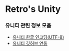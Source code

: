 # Retro's Unity



### 유니티 관련 정보 모음

- [유니티 한글 인코딩(UTF-8)](https://srdeveloper.tistory.com/56)
- [유니티 깃허브 연동](https://learnandcreate.tistory.com/625)
